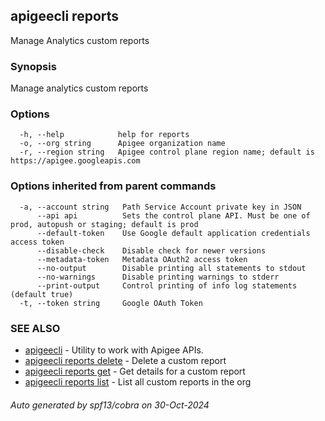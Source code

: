 ## apigeecli reports

Manage Analytics custom reports

### Synopsis

Manage analytics custom reports

### Options

```
  -h, --help            help for reports
  -o, --org string      Apigee organization name
  -r, --region string   Apigee control plane region name; default is https://apigee.googleapis.com
```

### Options inherited from parent commands

```
  -a, --account string   Path Service Account private key in JSON
      --api api          Sets the control plane API. Must be one of prod, autopush or staging; default is prod
      --default-token    Use Google default application credentials access token
      --disable-check    Disable check for newer versions
      --metadata-token   Metadata OAuth2 access token
      --no-output        Disable printing all statements to stdout
      --no-warnings      Disable printing warnings to stderr
      --print-output     Control printing of info log statements (default true)
  -t, --token string     Google OAuth Token
```

### SEE ALSO

* [apigeecli](apigeecli.md)	 - Utility to work with Apigee APIs.
* [apigeecli reports delete](apigeecli_reports_delete.md)	 - Delete a custom report
* [apigeecli reports get](apigeecli_reports_get.md)	 - Get details for a custom report
* [apigeecli reports list](apigeecli_reports_list.md)	 - List all custom reports in the org

###### Auto generated by spf13/cobra on 30-Oct-2024

